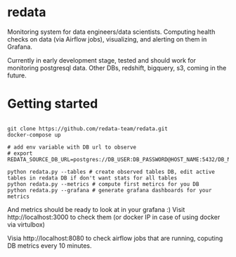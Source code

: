# redata
Monitoring system for data engineers/data scientists.
Computing health checks on data (via Airflow jobs), visualizing, and alerting on them in Grafana.

Currently in early development stage, tested and should work for monitoring postgresql data.
Other DBs, redshift, bigquery, s3, coming in the future.

# Getting started

```

git clone https://github.com/redata-team/redata.git
docker-compose up

# add env variable with DB url to observe
# export REDATA_SOURCE_DB_URL=postgres://DB_USER:DB_PASSWORD@HOST_NAME:5432/DB_NAME

python redata.py --tables # create observed tables DB, edit active tables in redata DB if don't want stats for all tables
python redata.py --metrics # compute first metircs for you DB
python redata.py --grafana # generate grafana dashboards for your metrics

```

And metrics should be ready to look at in your grafana :)
Visit http://localhost:3000 to check them (or docker IP in case of using docker via virtulbox)

Visia http://localhost:8080 to check airflow jobs that are running, coputing DB metrics every 10 minutes.
